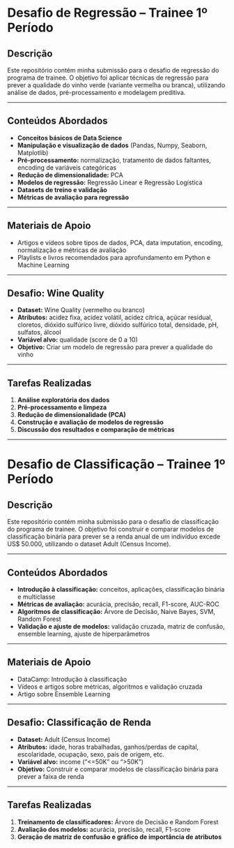 # Desafio de Regressão – Trainee 1º Período

## Descrição

Este repositório contém minha submissão para o desafio de regressão do programa de trainee. O objetivo foi aplicar técnicas de regressão para prever a qualidade do vinho verde (variante vermelha ou branca), utilizando análise de dados, pré-processamento e modelagem preditiva.

---

## Conteúdos Abordados

- **Conceitos básicos de Data Science**
- **Manipulação e visualização de dados** (Pandas, Numpy, Seaborn, Matplotlib)
- **Pré-processamento:** normalização, tratamento de dados faltantes, encoding de variáveis categóricas
- **Redução de dimensionalidade:** PCA
- **Modelos de regressão:** Regressão Linear e Regressão Logística
- **Datasets de treino e validação**
- **Métricas de avaliação para regressão**

---

## Materiais de Apoio

- Artigos e vídeos sobre tipos de dados, PCA, data imputation, encoding, normalização e métricas de avaliação
- Playlists e livros recomendados para aprofundamento em Python e Machine Learning

---

## Desafio: Wine Quality

- **Dataset:** Wine Quality (vermelho ou branco)
- **Atributos:** acidez fixa, acidez volátil, acidez cítrica, açúcar residual, cloretos, dióxido sulfúrico livre, dióxido sulfúrico total, densidade, pH, sulfatos, álcool
- **Variável alvo:** qualidade (score de 0 a 10)
- **Objetivo:** Criar um modelo de regressão para prever a qualidade do vinho

---

## Tarefas Realizadas

1. **Análise exploratória dos dados**
2. **Pré-processamento e limpeza**
3. **Redução de dimensionalidade (PCA)**
4. **Construção e avaliação de modelos de regressão**
5. **Discussão dos resultados e comparação de métricas**

---


# Desafio de Classificação – Trainee 1º Período

## Descrição

Este repositório contém minha submissão para o desafio de classificação do programa de trainee. O objetivo foi construir e comparar modelos de classificação binária para prever se a renda anual de um indivíduo excede US$ 50.000, utilizando o dataset Adult (Census Income).

---

## Conteúdos Abordados

- **Introdução à classificação:** conceitos, aplicações, classificação binária e multiclasse
- **Métricas de avaliação:** acurácia, precisão, recall, F1-score, AUC-ROC
- **Algoritmos de classificação:** Árvore de Decisão, Naive Bayes, SVM, Random Forest
- **Validação e ajuste de modelos:** validação cruzada, matriz de confusão, ensemble learning, ajuste de hiperparâmetros

---

## Materiais de Apoio

- DataCamp: Introdução à classificação
- Vídeos e artigos sobre métricas, algoritmos e validação cruzada
- Artigo sobre Ensemble Learning

---

## Desafio: Classificação de Renda

- **Dataset:** Adult (Census Income)
- **Atributos:** idade, horas trabalhadas, ganhos/perdas de capital, escolaridade, ocupação, sexo, país de origem, etc.
- **Variável alvo:** income (“<=50K” ou “>50K”)
- **Objetivo:** Construir e comparar modelos de classificação binária para prever a faixa de renda

---

## Tarefas Realizadas

1. **Treinamento de classificadores:** Árvore de Decisão e Random Forest
2. **Avaliação dos modelos:** acurácia, precisão, recall, F1-score
3. **Geração de matriz de confusão e gráfico de importância de atributos**
